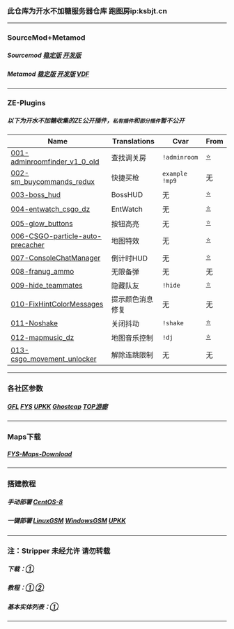 ### 此仓库为开水不加糖服务器仓库 跑图房ip:ksbjt.cn

------

### SourceMod+Metamod

##### Sourcemod [稳定版](https://www.sourcemod.net/downloads.php?branch=stable) [开发版](https://www.sourcemod.net/downloads.php?branch=dev)

##### Metamod [稳定版](https://www.metamodsource.net/downloads.php?branch=stable) [开发版](https://www.metamodsource.net/downloads.php?branch=master) [VDF](https://www.metamodsource.net/vdf)

------

### ZE-Plugins

##### 以下为开水不加糖收集的ZE公开插件，`私有插件`和`部分插件`暂不公开

| Name                                                         | Translations     | Cvar           | From                                                         |
| ------------------------------------------------------------ | ---------------- | -------------- | ------------------------------------------------------------ |
| [001-adminroomfinder_v1_0_old](https://github.com/Ksbjt/ZE-Train/tree/main/ZE-Plugins/001-adminroomfinder_v1_0_old) | 查找调关房       | `!adminroom`   | [⭐](https://github.com/IT-KiLLER/CSGO-Admin-Room-Finder)     |
| [002-sm_buycommands_redux](https://github.com/Ksbjt/ZE-Train/tree/main/ZE-Plugins/002-sm_buycommands_redux) | 快捷买枪         | `example !mp9` | 无                                                           |
| [003-boss_hud](https://github.com/Ksbjt/ZE-Train/tree/main/ZE-Plugins/003-boss_hud) | BossHUD          | 无             | [⭐](https://github.com/Stewart-Anubis/Zr-Breakable-Boss-HUD/tree/fd694bb85debd6bdd21599ab8ad5e9e50b603420) |
| [004-entwatch_csgo_dz](https://github.com/Ksbjt/ZE-Train/tree/main/ZE-Plugins/004-entwatch_csgo_dz) | EntWatch         | 无             | [⭐](https://github.com/darkerz7/CSGO-Plugins/tree/master/EntWatch_DZ) |
| [005-glow_buttons](https://github.com/Ksbjt/ZE-Train/tree/main/ZE-Plugins/005-glow_buttons) | 按钮高亮         | 无             | [⭐](https://github.com/Franc1sco/Franug-Glow-Buttons)        |
| [006-CSGO-particle-auto-precacher](https://github.com/Ksbjt/ZE-Train/tree/main/ZE-Plugins/006-CSGO-particle-auto-precacher) | 地图特效         | 无             | [⭐](https://github.com/gunslinger23/CSGO-particle-auto-precacher) |
| [007-ConsoleChatManager](https://github.com/Ksbjt/ZE-Train/tree/main/ZE-Plugins/007-ConsoleChatManager) | 倒计时HUD        | 无             | [⭐](https://github.com/LanBo98k/console)                     |
| [008-franug_ammo](https://github.com/Ksbjt/ZE-Train/tree/main/ZE-Plugins/008-franug_ammo) | 无限备弹         | 无             | 无                                                           |
| [009-hide_teammates](https://github.com/Ksbjt/ZE-Train/tree/main/ZE-Plugins/009-hide_teammates) | 隐藏队友         | `!hide`        | [⭐](https://github.com/darkerz7/CSGO-Plugins/tree/master/Hide_Teammates) |
| [010-FixHintColorMessages](https://github.com/Ksbjt/ZE-Train/tree/main/ZE-Plugins/010-FixHintColorMessages) | 提示颜色消息修复 | 无             | 无                                                           |
| [011-Noshake](https://github.com/Ksbjt/ZE-Train/tree/main/ZE-Plugins/011-Noshake) | 关闭抖动         | `!shake`       | [⭐](https://github.com/oylsister/Zombie-Escpe-Thailand-Community/tree/main/Plugins/Noshake) |
| [012-mapmusic_dz](https://github.com/Ksbjt/ZE-Train/tree/main/ZE-Plugins/012-mapmusic_dz) | 地图音乐控制     | `!dj`          | [⭐](https://github.com/darkerz7/CSGO-Plugins/tree/master/MapMusic_DZ%20Dhook%20SoundLib2) |
| [013-csgo_movement_unlocker](https://github.com/Ksbjt/ZE-Train/tree/main/ZE-Plugins/013-csgo_movement_unlocker) | 解除连跳限制     | 无             | 无                                                           |

------

### 各社区参数

##### [GFL](https://github.com/gflclan-cs-go-ze/ZE-Configs) [FYS](https://github.com/fys-csgo/servers-config/tree/master/ZombiEscape) [UPKK](https://github.com/UpKK-Xnet-YYDCS/UPKK_ZE_PUBLIC) [Ghostcap](https://github.com/ghostcap-gaming/Zombie-Escape-Configs-CS-GO) [TOP游廊](https://github.com/mr2b-wmk/GOCommunity-ZEConfigs)

------

### Maps下载

##### [FYS-Maps-Download](https://resx.fyscs.com/fys_maps/)

------

### 搭建教程

##### 手动部署 [CentOS-8](https://zhuanlan.zhihu.com/p/363006078)

##### 一键部署 [LinuxGSM](https://linuxgsm.com/servers/csgoserver/) [WindowsGSM](https://windowsgsm.com/) [UPKK](https://f.upkk.com/plugin.php?id=srcds_server_user_manager)

------

### 注：Stripper 未经允许 请勿转载

##### 下载：[①](https://www.bailopan.net/stripper/snapshots/1.2/)

##### 教程：[①](https://github.com/Derpduck/L4D2-Comp-Stripper-Rework/wiki/Stripper:Source-Guide-(Basics)#strippersource-configuration) [②](https://gflclan.com/topic/47449-stripper-cfgs-guide/)

##### 基本实体列表：[①](https://developer.valvesoftware.com/wiki/List_of_base_entities)

------

